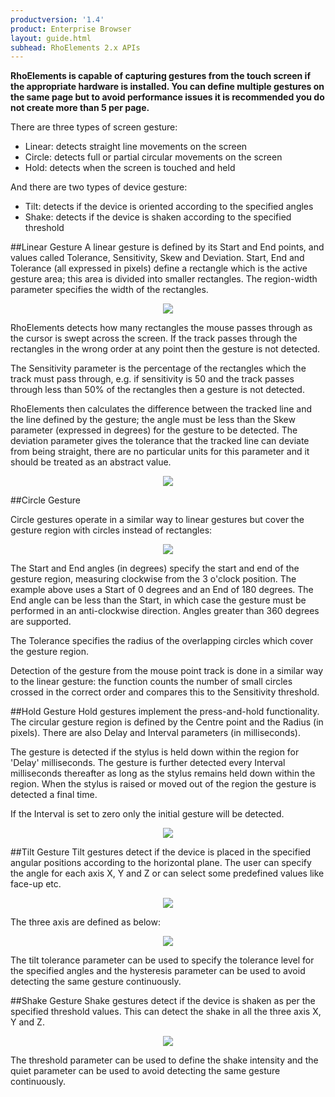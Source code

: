 ```yaml
---
productversion: '1.4'
product: Enterprise Browser
layout: guide.html
subhead: RhoElements 2.x APIs
---
```

<b>RhoElements is capable of capturing gestures from the touch screen if the appropriate hardware is installed.  You can define multiple gestures on the same page but to avoid performance issues it is recommended you do not create more than 5 per page.</b>
 
There are three types of screen gesture:
<ul>
	<li>Linear: detects straight line movements on the screen
	<li>Circle: detects full or partial circular movements on the screen
	<li>Hold: detects when the screen is touched and held
</ul>
And there are two types of device gesture:
<ul>
	<li>Tilt: detects if the device is oriented according to the specified angles
	<li>Shake: detects if the device is shaken according to the specified threshold
</ul>
    
##Linear Gesture
A linear gesture is defined by its Start and End points, and values called Tolerance, Sensitivity, Skew and Deviation. Start, End and Tolerance (all expressed in pixels) define a rectangle which is the active gesture area; this area is divided into smaller rectangles. The region-width parameter specifies the width of the rectangles.

<center><img src="/images/gestures/linear1.gif"></center>

RhoElements detects how many rectangles the mouse passes through as the cursor is swept across the screen. If the track passes through the rectangles in the wrong order at any point then the gesture is not detected.

The Sensitivity parameter is the percentage of the rectangles which the track must pass through, e.g. if sensitivity is 50 and the track passes through less than 50% of the rectangles then a gesture is not detected.

RhoElements then calculates the difference between the tracked line and the line defined by the gesture; the angle must be less than the Skew parameter (expressed in degrees) for the gesture to be detected.  The deviation parameter gives the tolerance that the tracked line can deviate from being straight, there are no particular units for this parameter and it should be treated as an abstract value.
<center><img src="/images/gestures/linear2.gif"></center>

##Circle Gesture

Circle gestures operate in a similar way to linear gestures but cover the gesture region with circles instead of rectangles:
<center><img src="/images/gestures/circle.gif"></center>

The Start and End angles (in degrees) specify the start and end of the gesture region, measuring clockwise from the 3 o&#39;clock position. The example above uses a Start of 0 degrees and an End of 180 degrees. The End angle can be less than the Start, in which case the gesture must be performed in an anti-clockwise direction. Angles greater than 360 degrees are supported.

The Tolerance specifies the radius of the overlapping circles which cover the gesture region.

Detection of the gesture from the mouse point track is done in a similar way to the linear gesture: the function counts the number of small circles crossed in the correct order and compares this to the Sensitivity threshold.

##Hold Gesture
Hold gestures implement the press-and-hold functionality. The circular gesture region is defined by the Centre point and the Radius (in pixels). There are also Delay and Interval parameters (in milliseconds).

The gesture is detected if the stylus is held down within the region for 'Delay' milliseconds. The gesture is further detected every Interval milliseconds thereafter as long as the stylus remains held down within the region. When the stylus is raised or moved out of the region the gesture is detected a final time.

If the Interval is set to zero only the initial gesture will be detected.
<center><img src="/images/gestures/hold.gif"></center>

##Tilt Gesture
Tilt gestures detect if the device is placed in the specified angular positions according to the horizontal plane. The user can specify the angle for each axis X, Y and Z or can select some predefined values like face-up etc.

<center><img src="/images/gestures/tilt.gif"></center>

The three axis are defined as below:

<center><img src="/images/gestures/angles.gif"></center>

The tilt tolerance parameter can be used to specify the tolerance level for the specified angles and the hysteresis parameter can be used to avoid detecting the same gesture continuously.

##Shake Gesture
Shake gestures detect if the device is shaken as per the specified threshold values. This can detect the shake in all the three axis X, Y and Z. 

<center><img src="/images/gestures/shake.gif"></center>

The threshold parameter can be used to define the shake intensity and the quiet parameter can be used to avoid detecting the same gesture continuously.



